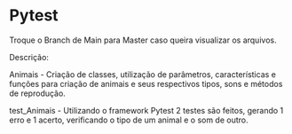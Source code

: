 # Pytest

Troque o Branch de Main para Master caso queira visualizar os arquivos.

Descrição:

Animais - Criação de classes, utilização de parâmetros, características e funções para criação de animais e seus respectivos tipos, sons e métodos de reprodução.

test_Animais - Utilizando o framework Pytest 2 testes são feitos, gerando 1 erro e 1 acerto, verificando o tipo de um animal e o som de outro.
